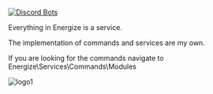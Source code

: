 [![Discord Bots](https://discordbots.org/api/widget/360116713829695489.svg)](https://discordbots.org/bot/360116713829695489)

Everything in Energize is a service.

The implementation of commands and services are my own.

If you are looking for the commands navigate to Energize\Services\Commands\Modules


![logo1](https://dl.dropboxusercontent.com/s/iqu7wk0fzqj8onh/256px.png) 
